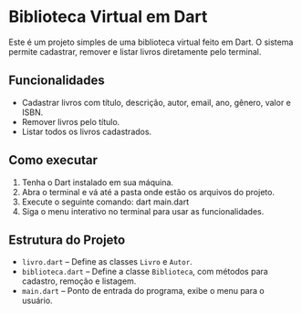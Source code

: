 # Biblioteca Virtual em Dart

Este é um projeto simples de uma biblioteca virtual feito em Dart. O sistema permite cadastrar, remover e listar livros diretamente pelo terminal.

## Funcionalidades

- Cadastrar livros com título, descrição, autor, email, ano, gênero, valor e ISBN.
- Remover livros pelo título.
- Listar todos os livros cadastrados.

## Como executar

1. Tenha o Dart instalado em sua máquina.
2. Abra o terminal e vá até a pasta onde estão os arquivos do projeto.
3. Execute o seguinte comando: dart main.dart
4. Siga o menu interativo no terminal para usar as funcionalidades.

## Estrutura do Projeto

- `livro.dart` – Define as classes `Livro` e `Autor`.
- `biblioteca.dart` – Define a classe `Biblioteca`, com métodos para cadastro, remoção e listagem.
- `main.dart` – Ponto de entrada do programa, exibe o menu para o usuário.
